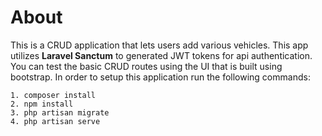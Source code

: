 # About 
This is a CRUD application that lets users add various vehicles. This app utilizes **Laravel Sanctum** to generated JWT tokens for api authentication. You can test the basic CRUD routes using the UI that is built using bootstrap. In order to setup this application run the following commands: 

`1. composer install` <br/>
`2. npm install` <br/>
`3. php artisan migrate` <br/>
`4. php artisan serve` <br/>
